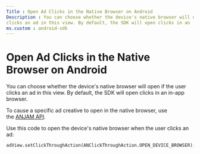 ```yaml
---
Title : Open Ad Clicks in the Native Browser on Android
Description : You can choose whether the device's native browser will open if the user
clicks an ad in this view. By default, the SDK will open clicks in an
ms.custom : android-sdk
---
```



# Open Ad Clicks in the Native Browser on Android



You can choose whether the device's native browser will open if the user
clicks an ad in this view. By default, the SDK will open clicks in an
in-app browser.

To cause a specific ad creative to open in the native browser, use
the <a
href="anjam-user-guide.md"
class="xref" target="_blank">ANJAM API</a>.

Use this code to open the device's native browser when the user clicks
an ad:

``` pre
adView.setClickThroughAction(ANClickThroughAction.OPEN_DEVICE_BROWSER);    
```




